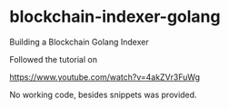 # blockchain-indexer-golang

Building a Blockchain Golang Indexer

Followed the tutorial on

https://www.youtube.com/watch?v=4akZVr3FuWg

No working code, besides snippets was provided.
